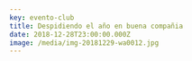 ```yaml
---
key: evento-club
title: Despidiendo el año en buena compañia
date: 2018-12-28T23:00:00.000Z
image: /media/img-20181229-wa0012.jpg
---
```


